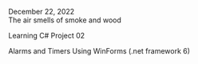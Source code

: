 December 22, 2022  
The air smells of smoke and wood

Learning C# Project 02

Alarms and Timers Using WinForms (.net framework 6)